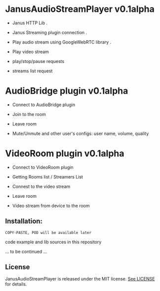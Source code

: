# JanusAudioStreamPlayer v0.1alpha

- Janus HTTP Lib . 

- Janus Streaming plugin connection . 

- Play audio stream using GoogleWebRTC library . 

- Play video stream

- play/stop/pause requests

- streams list request
    
# AudioBridge plugin v0.1alpha

- Connect to AudioBridge plugin

- Join to the room

- Leave room

- Mute/Unmute and other user's configs: user name, volume, quality

# VideoRoom plugin v0.1alpha

- Connect to VideoRoom plugin

- Getting Rooms list / Streamers List

- Connest to the video stream

- Leave room

- Video stream from device to the room


## Installation:

    COPY-PASTE, POD will be available later


code example and lib sources in this repository

    
... to be continued ...

## License

JanusAudioStreamPlayer is released under the MIT license. [See LICENSE](https://github.com/Igor-Khomich/JanusAudioStreamPlayer/blob/master/LICENSE) for details.
